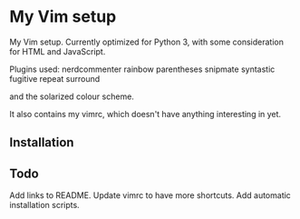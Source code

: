 My Vim setup
============

My Vim setup. Currently optimized for Python 3, with some consideration for HTML and JavaScript.

Plugins used:
nerdcommenter
rainbow parentheses
snipmate
syntastic
fugitive
repeat
surround

and the solarized colour scheme.

It also contains my vimrc, which doesn't have anything interesting in yet.

Installation
------------


Todo
----

Add links to README.
Update vimrc to have more shortcuts.
Add automatic installation scripts.
